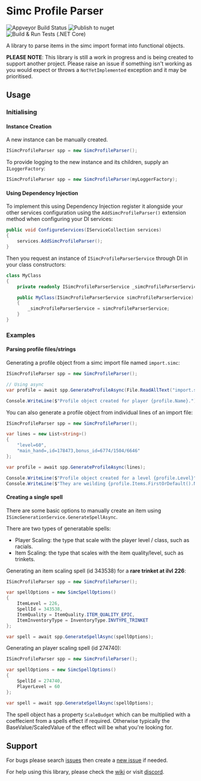 # Simc Profile Parser
![Appveyor Build Status](https://ci.appveyor.com/api/projects/status/github/MechanicalPriest/SimcProfileParser?branch=master&svg=true)
![Publish to nuget](https://github.com/MechanicalPriest/SimcProfileParser/workflows/Publish%20to%20nuget/badge.svg?branch=master)
![Build & Run Tests (.NET Core)](https://github.com/MechanicalPriest/SimcProfileParser/workflows/Build%20&%20Run%20Tests%20(.NET%20Core)/badge.svg?branch=master)

A library to parse items in the simc import format into functional objects.

**PLEASE NOTE**: This library is still a work in progress and is being created to support another project. 
Please raise an issue if something isn't working as you would expect or throws a `NotYetImplemented` 
exception and it may be prioritised. 

## Usage
### Initialising

#### Instance Creation
A new instance can be manually created. 

```csharp
ISimcProfileParser spp = new SimcProfileParser();
```

To provide logging to the new instance and its children, supply an `ILoggerFactory`:
```csharp
ISimcProfileParser spp = new SimcProfileParser(myLoggerFactory);
```

#### Using Dependency Injection

To implement this using Dependency Injection register it alongside your other services configuration 
using the `AddSimcProfileParser()` extension method when configuring your DI services:

```csharp
public void ConfigureServices(IServiceCollection services)
{
    services.AddSimcProfileParser();
}
```

Then you request an instance of `ISimcProfileParserService` through DI in your class constructors:
```csharp
class MyClass
{
    private readonly ISimcProfileParserService _simcProfileParserService;

    public MyClass(ISimcProfileParserService simcProfileParserService)
    {
        _simcProfileParserService = simcProfileParserService;
    }
}
```
### Examples
#### Parsing profile files/strings
Generating a profile object from a simc import file named `import.simc`:

```csharp
ISimcProfileParser spp = new SimcProfileParser();

// Using async
var profile = await spp.GenerateProfileAsync(File.ReadAllText("import.simc"));

Console.WriteLine($"Profile object created for player {profile.Name}.");
```

You can also generate a profile object from individual lines of an import file:

```csharp
ISimcProfileParser spp = new SimcProfileParser();

var lines = new List<string>()
{
    "level=60",
    "main_hand=,id=178473,bonus_id=6774/1504/6646"
};

var profile = await spp.GenerateProfileAsync(lines);

Console.WriteLine($"Profile object created for a level {profile.Level}");
Console.WriteLine($"They are weilding {profile.Items.FirstOrDefault().Name}.");
```

#### Creating a single spell
There are some basic options to manually create an item using `ISimcGenerationService.GenerateSpellAsync`.

There are two types of generatable spells: 

 - Player Scaling: the type that scale with the player level / class, such as racials. 
 - Item Scaling: the type that scales with the item quality/level, such as trinkets.

Generating an item scaling spell (id 343538) for a **rare trinket at ilvl 226**:

```csharp
ISimcProfileParser spp = new SimcProfileParser();

var spellOptions = new SimcSpellOptions()
{
    ItemLevel = 226,
    SpellId = 343538,
    ItemQuality = ItemQuality.ITEM_QUALITY_EPIC,
    ItemInventoryType = InventoryType.INVTYPE_TRINKET
};

var spell = await spp.GenerateSpellAsync(spellOptions);
```

Generating an player scaling spell (id 274740):

```csharp
ISimcProfileParser spp = new SimcProfileParser();

var spellOptions = new SimcSpellOptions()
{
    SpellId = 274740,
    PlayerLevel = 60
};

var spell = await spp.GenerateSpellAsync(spellOptions);
```

The spell object has a property `ScaleBudget` which can be multiplied with a coeffecient from a spells effect if required. 
Otherwise typically the BaseValue/ScaledValue of the effect will be what you're looking for.

## Support
For bugs please search [issues](https://github.com/MechanicalPriest/SimcProfileParser/issues) 
then create a [new issue](https://github.com/MechanicalPriest/SimcProfileParser/issues) if needed.

For help using this library, please check the [wiki](https://github.com/MechanicalPriest/SimcProfileParser/wiki) or 
visit [discord](https://discord.gg/6Fwq4UX).
